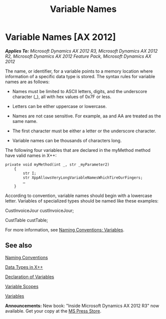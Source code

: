 ﻿---
title: Variable Names
TOCTitle: Variable Names
ms:assetid: 58d7a6d0-47ec-4047-951d-4e651c47143b
ms:mtpsurl: https://msdn.microsoft.com/en-us/library/Aa606689(v=AX.60)
ms:contentKeyID: 35244338
ms.date: 05/18/2015
mtps_version: v=AX.60
---

# Variable Names [AX 2012]


_**Applies To:** Microsoft Dynamics AX 2012 R3, Microsoft Dynamics AX 2012 R2, Microsoft Dynamics AX 2012 Feature Pack, Microsoft Dynamics AX 2012_

The name, or identifier, for a variable points to a memory location where information of a specific data type is stored. The syntax rules for variable names are as follows:

  - Names must be limited to ASCII letters, digits, and the underscore character (\_), all with hex values of 0x7F or less.

  - Letters can be either uppercase or lowercase.

  - Names are not case sensitive. For example, aa and AA are treated as the same name.

  - The first character must be either a letter or the underscore character.

  - Variable names can be thousands of characters long.

The following four variables that are declared in the myMethod method have valid names in X++:

```X++
private void myMethod(int _, str _myParameter2)
    {
        str I;
        str XppAllowsVeryLongVariableNamesWhichTireOurFingers;
        …
    }
```

According to convention, variable names should begin with a lowercase letter. Variables of specialized types should be named like these examples:

CustInvoiceJour custInvoiceJour;

CustTable custTable;

For more information, see [Naming Conventions: Variables](naming-conventions-variables.md).

## See also

[Naming Conventions](naming-conventions.md)

[Data Types in X++](data-types-in-x.md)

[Declaration of Variables](declaration-of-variables.md)

[Variable Scopes](variable-scopes.md)

[Variables](variables.md)

  
**Announcements:** New book: "Inside Microsoft Dynamics AX 2012 R3" now available. Get your copy at the [MS Press Store](https://www.microsoftpressstore.com/store/inside-microsoft-dynamics-ax-2012-r3-9780735685109).

